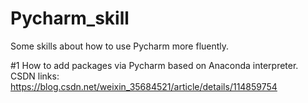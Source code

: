 # Pycharm_skill
Some skills about how to use Pycharm more fluently.

#1 How to add packages via Pycharm based on Anaconda interpreter.
CSDN links: https://blog.csdn.net/weixin_35684521/article/details/114859754
